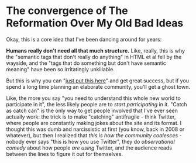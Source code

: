 # The convergence of The Reformation Over My Old Bad Ideas

Okay, this is a core idea that I've been dancing around for years:

**Humans really don't need all that much structure.** Like, really, this is why the "semantic tags that don't really do anything" in HTML et al fell by the wayside, and the "tags that do something but don't have semantic meaning" have been so irritatingly unkillable.

But this is why you can "[just put this here][]" and get great success, but if you spend a long time planning an elaborate community, you'll get a ghost town.

[just put this here]: th8hh-e2w29-w69fr-7q2rr-6cr0z

Like, the more you say "you need to understand this whole new world to participate in it", the less likely people are to *start participating* in it. "Catch as catch can" is the only way to get people involved that I've ever seen actually work: the trick is to make "catching" antifragile - think Twitter, where people are constantly making jokes about the site and its format. I thought this was dumb and narcissistic at first (you know, back in 2008 or whatever), but then I realized that *this is how the community coalesces* - nobody ever says "this is how you use Twitter", they do *observational comedy* about how people *are using* Twitter, and the audience reads between the lines to figure it out for themselves.

